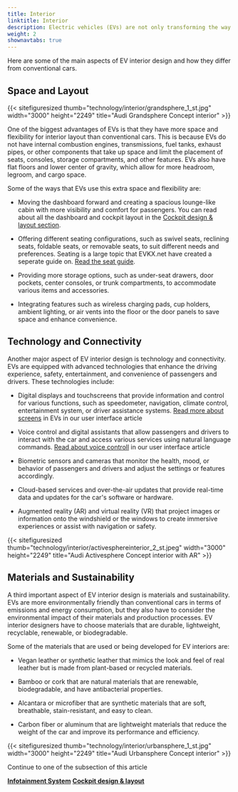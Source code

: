 ```yaml
---
title: Interior
linktitle: Interior
description: Electric vehicles (EVs) are not only transforming the way we drive, but also the way we design car interiors. EVs offer new possibilities and challenges for car interior designers, who have to balance functionality, comfort, aesthetics, and sustainability. 
weight: 2
shownavtabs: true
---
```

<!-- markdownlint-disable MD033 -->

Here are some of the main aspects of EV interior design and how they differ from conventional cars.

## Space and Layout

{{< sitefiguresized thumb="technology/interior/grandsphere_1_st.jpg" width="3000" height="2249" title="Audi Grandsphere Concept interior" >}}

One of the biggest advantages of EVs is that they have more space and flexibility for interior layout than conventional cars. This is because EVs do not have internal combustion engines, transmissions, fuel tanks, exhaust pipes, or other components that take up space and limit the placement of seats, consoles, storage compartments, and other features. EVs also have flat floors and lower center of gravity, which allow for more headroom, legroom, and cargo space.

Some of the ways that EVs use this extra space and flexibility are:

- Moving the dashboard forward and creating a spacious lounge-like cabin with more visibility and comfort for passengers. You can read about all the dashboard and cockpit layout in the [Cockpit design & layout section](cockpitdesign).

- Offering different seating configurations, such as swivel seats, reclining seats, foldable seats, or removable seats, to suit different needs and preferences. Seating is a large topic that EVKX.net have created a seperate guide on. [Read the seat guide](../seats/).

- Providing more storage options, such as under-seat drawers, door pockets, center consoles, or trunk compartments, to accommodate various items and accessories.

- Integrating features such as wireless charging pads, cup holders, ambient lighting, or air vents into the floor or the door panels to save space and enhance convenience.

## Technology and Connectivity

Another major aspect of EV interior design is technology and connectivity. EVs are equipped with advanced technologies that enhance the driving experience, safety, entertainment, and convenience of passengers and drivers. These technologies include:

- Digital displays and touchscreens that provide information and control for various functions, such as speedometer, navigation, climate control, entertainment system, or driver assistance systems. [Read more about screens](../userinterface/screens/) in EVs in our user interface article

- Voice control and digital assistants that allow passengers and drivers to interact with the car and access various services using natural language commands. [Read about voice controll](../userinterface/screens/) in our user interface article

- Biometric sensors and cameras that monitor the health, mood, or behavior of passengers and drivers and adjust the settings or features accordingly.

- Cloud-based services and over-the-air updates that provide real-time data and updates for the car&apos;s software or hardware.

- Augmented reality (AR) and virtual reality (VR) that project images or information onto the windshield or the windows to create immersive experiences or assist with navigation or safety.

{{< sitefiguresized thumb="technology/interior/activesphereinterior_2_st.jpeg" width="3000" height="2249" title="Audi Activesphere Concept interior with AR" >}}

## Materials and Sustainability

A third important aspect of EV interior design is materials and sustainability. EVs are more environmentally friendly than conventional cars in terms of emissions and energy consumption, but they also have to consider the environmental impact of their materials and production processes. EV interior designers have to choose materials that are durable, lightweight, recyclable, renewable, or biodegradable.

Some of the materials that are used or being developed for EV interiors are:

- Vegan leather or synthetic leather that mimics the look and feel of real leather but is made from plant-based or recycled materials.

- Bamboo or cork that are natural materials that are renewable, biodegradable, and have antibacterial properties.

- Alcantara or microfiber that are synthetic materials that are soft, breathable, stain-resistant, and easy to clean.

- Carbon fiber or aluminum that are lightweight materials that reduce the weight of the car and improve its performance and efficiency.

{{< sitefiguresized thumb="technology/interior/urbansphere_1_st.jpg" width="3000" height="2249" title="Audi Urbansphere Concept interior" >}}

Continue to one of the subsection of this article

<div class="mt-3 mb-3">
    <a href="../infotainment/" class="text-decoration-none text-black"><strong><i class="bi-arrow-left"></i> Infotainment System</strong></a>
    <a href="cockpitdesign/" class="text-decoration-none text-black float-end"><strong>Cockpit design & layout <i class="bi-arrow-right"></i></strong></a>
</div>
